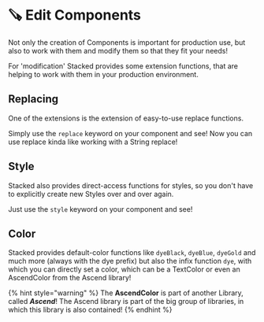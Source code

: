 # 🪚 Edit Components

Not only the creation of Components is important for production use, but also to work with them and modify them so that they fit your needs!

For 'modification' Stacked provides some extension functions, that are helping to work with them in your production environment.

## Replacing

One of the extensions is the extension of easy-to-use replace functions.

Simply use the `replace` keyword on your component and see! Now you can use replace kinda like working with a String replace!

## Style

Stacked also provides direct-access functions for styles, so you don't have to explicitly create new Styles over and over again.

Just use the `style` keyword on your component and see!

## Color

Stacked provides default-color functions like `dyeBlack`, `dyeBlue`, `dyeGold` and much more (always with the dye prefix) but also the infix function `dye`, with which you can directly set a color, which can be a TextColor or even an AscendColor from the Ascend library!

{% hint style="warning" %}
The **AscendColor** is part of another Library, called _**Ascend**_! The Ascend library is part of the big group of libraries, in which this library is also contained!
{% endhint %}
